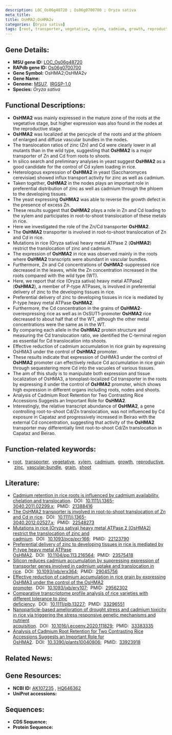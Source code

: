 ```yaml
---
description: LOC_Os06g48720 ; Os06g0700700 ; Oryza sativa
meta_title:
title: OsHMA2;OsHMA2v
categories: [Oryza sativa]
tags: [root, transporter, vegetative, xylem, cadmium, growth, reproductive, zinc, vascular bundle, grain, shoot]
---
```


## Gene Details:
- **MSU gene ID:** [LOC_Os06g48720](http://rice.uga.edu/cgi-bin/ORF_infopage.cgi?orf=LOC_Os06g48720)  
- **RAPdb gene ID:** [Os06g0700700](https://rapdb.dna.affrc.go.jp/locus/?name=Os06g0700700)  
- **Gene Symbol:** OsHMA2;OsHMA2v
- **Gene Name:**
- **Genome:**  [MSU7](http://rice.uga.edu/),&nbsp;&nbsp;[IRGSP-1.0](https://rapdb.dna.affrc.go.jp/download/irgsp1.html)
- **Species:** *Oryza sativa*

## Functional Descriptions:
   - **OsHMA2** was mainly expressed in the mature zone of the roots at the vegetative stage, but higher expression was also found in the nodes at the reproductive stage.
   - **OsHMA2** was localized at the pericycle of the roots and at the phloem of enlarged and diffuse vascular bundles in the nodes.
   - The translocation ratios of zinc (Zn) and Cd were clearly lower in all mutants than in the wild type, suggesting that **OsHMA2** is a major transporter of Zn and Cd from roots to shoots.
   - In silico search and preliminary analyses in yeast suggest **OsHMA2** as a good candidate for the control of Cd xylem loading in rice.
   - Heterologous expression of **OsHMA2** in yeast (Saccharomyces cerevisiae) showed influx transport activity for zinc as well as cadmium.
   - Taken together, **OsHMA2** in the nodes plays an important role in preferential distribution of zinc as well as cadmium through the phloem to the developing tissues.
   - The yeast expressing **OsHMA2** was able to reverse the growth defect in the presence of excess Zn.
   - These results suggest that **OsHMA2** plays a role in Zn and Cd loading to the xylem and participates in root-to-shoot translocation of these metals in rice.
   - Here we investigated the role of the Zn/Cd transporter **OsHMA2**.
   - The **OsHMA2** transporter is involved in root-to-shoot translocation of Zn and Cd in rice.
   - Mutations in rice (Oryza sativa) heavy metal ATPase 2 (**OsHMA2**) restrict the translocation of zinc and cadmium.
   - The expression of **OsHMA2** in rice was observed mainly in the roots where **OsHMA2** transcripts were abundant in vascular bundles.
   - Furthermore, Zn and Cd concentrations of **OsHMA2**-suppressed rice decreased in the leaves, while the Zn concentration increased in the roots compared with the wild type (WT).
   - Here, we report that rice (Oryza sativa) heavy metal ATPase2 (**OsHMA2**), a member of P-type ATPases, is involved in preferential delivery of zinc to the developing tissues in rice.
   - Preferential delivery of zinc to developing tissues in rice is mediated by P-type heavy metal ATPase **OsHMA2**.
   - Furthermore, the Cd concentration in the grains of **OsHMA2**-overexpressing rice as well as in OsSUT1-promoter **OsHMA2** rice decreased to about half that of the WT, although the other metal concentrations were the same as in the WT.
   - By comparing each allele in the **OsHMA2** protein structure and measuring the Cd translocation ratio, we identified the C-terminal region as essential for Cd translocation into shoots.
   - Effective reduction of cadmium accumulation in rice grain by expressing OsHMA3 under the control of **OsHMA2** promoter.
   - These results indicate that expression of OsHMA3 under the control of **OsHMA2** promoter can effectively reduce Cd accumulation in rice grain through sequestering more Cd into the vacuoles of various tissues.
   - The aim of this study is to manipulate both expression and tissue localization of OsHMA3, a tonoplast-localized Cd transporter in the roots by expressing it under the control of **OsHMA2** promoter, which shows high expression in different organs including roots, nodes and shoots.
   - Analysis of Cadmium Root Retention for Two Contrasting Rice Accessions Suggests an Important Role for **OsHMA2**.
   - Interestingly, the relative transcript abundance of **OsHMA2**, a gene controlling root-to-shoot Cd/Zn translocation, was not influenced by Cd exposure in Capataz and progressively increased in Beirao with the external Cd concentration, suggesting that activity of the **OsHMA2** transporter may differentially limit root-to-shoot Cd/Zn translocation in Capataz and Beirao.

## Function-related keywords:
   - [root](/tags/root/),&nbsp;&nbsp;[transporter](/tags/transporter/),&nbsp;&nbsp;[vegetative](/tags/vegetative/),&nbsp;&nbsp;[xylem](/tags/xylem/),&nbsp;&nbsp;[cadmium](/tags/cadmium/),&nbsp;&nbsp;[growth](/tags/growth/),&nbsp;&nbsp;[reproductive](/tags/reproductive/),&nbsp;&nbsp;[zinc](/tags/zinc/),&nbsp;&nbsp;[vascular-bundle](/tags/vascular-bundle/),&nbsp;&nbsp;[grain](/tags/grain/),&nbsp;&nbsp;[shoot](/tags/shoot/)

## Literature:
   - [Cadmium retention in rice roots is influenced by cadmium availability, chelation and translocation](https://www.doi.org/10.1111/j.1365-3040.2011.02299.x).&nbsp;&nbsp;DOI:&nbsp;&nbsp;[10.1111/j.1365-3040.2011.02299.x](https://www.doi.org/10.1111/j.1365-3040.2011.02299.x);&nbsp;&nbsp;PMID:&nbsp;&nbsp;[21388416](https://pubmed.ncbi.nlm.nih.gov/21388416/)
   - [The OsHMA2 transporter is involved in root-to-shoot translocation of Zn and Cd in rice](https://www.doi.org/10.1111/j.1365-3040.2012.02527.x).&nbsp;&nbsp;DOI:&nbsp;&nbsp;[10.1111/j.1365-3040.2012.02527.x](https://www.doi.org/10.1111/j.1365-3040.2012.02527.x);&nbsp;&nbsp;PMID:&nbsp;&nbsp;[22548273](https://pubmed.ncbi.nlm.nih.gov/22548273/)
   - [Mutations in rice (Oryza sativa) heavy metal ATPase 2 (OsHMA2) restrict the translocation of zinc and cadmium](https://www.doi.org/10.1093/pcp/pcr166).&nbsp;&nbsp;DOI:&nbsp;&nbsp;[10.1093/pcp/pcr166](https://www.doi.org/10.1093/pcp/pcr166);&nbsp;&nbsp;PMID:&nbsp;&nbsp;[22123790](https://pubmed.ncbi.nlm.nih.gov/22123790/)
   - [Preferential delivery of zinc to developing tissues in rice is mediated by P-type heavy metal ATPase OsHMA2](https://www.doi.org/10.1104/pp.113.216564).&nbsp;&nbsp;DOI:&nbsp;&nbsp;[10.1104/pp.113.216564](https://www.doi.org/10.1104/pp.113.216564);&nbsp;&nbsp;PMID:&nbsp;&nbsp;[23575418](https://pubmed.ncbi.nlm.nih.gov/23575418/)
   - [Silicon reduces cadmium accumulation by suppressing expression of transporter genes involved in cadmium uptake and translocation in rice](https://www.doi.org/10.1093/jxb/erx364).&nbsp;&nbsp;DOI:&nbsp;&nbsp;[10.1093/jxb/erx364](https://www.doi.org/10.1093/jxb/erx364);&nbsp;&nbsp;PMID:&nbsp;&nbsp;[29045756](https://pubmed.ncbi.nlm.nih.gov/29045756/)
   - [Effective reduction of cadmium accumulation in rice grain by expressing OsHMA3 under the control of the OsHMA2 promoter](https://www.doi.org/10.1093/jxb/ery107).&nbsp;&nbsp;DOI:&nbsp;&nbsp;[10.1093/jxb/ery107](https://www.doi.org/10.1093/jxb/ery107);&nbsp;&nbsp;PMID:&nbsp;&nbsp;[29562302](https://pubmed.ncbi.nlm.nih.gov/29562302/)
   - [Comparative transcriptome profile analysis of rice varieties with different tolerance to zinc deficiency](https://www.doi.org/10.1111/plb.13227).&nbsp;&nbsp;DOI:&nbsp;&nbsp;[10.1111/plb.13227](https://www.doi.org/10.1111/plb.13227);&nbsp;&nbsp;PMID:&nbsp;&nbsp;[33296551](https://pubmed.ncbi.nlm.nih.gov/33296551/)
   - [Nanoparticle-based amelioration of drought stress and cadmium toxicity in rice via triggering the stress responsive genetic mechanisms and nutrient acquisition](https://www.doi.org/10.1016/j.ecoenv.2020.111829).&nbsp;&nbsp;DOI:&nbsp;&nbsp;[10.1016/j.ecoenv.2020.111829](https://www.doi.org/10.1016/j.ecoenv.2020.111829);&nbsp;&nbsp;PMID:&nbsp;&nbsp;[33383335](https://pubmed.ncbi.nlm.nih.gov/33383335/)
   - [Analysis of Cadmium Root Retention for Two Contrasting Rice Accessions Suggests an Important Role for OsHMA2](https://www.doi.org/10.3390/plants10040806).&nbsp;&nbsp;DOI:&nbsp;&nbsp;[10.3390/plants10040806](https://www.doi.org/10.3390/plants10040806);&nbsp;&nbsp;PMID:&nbsp;&nbsp;[33923918](https://pubmed.ncbi.nlm.nih.gov/33923918/)

## Related News:

## Gene Resources:
- **NCBI ID:**  [AK107235](http://www.ncbi.nlm.nih.gov/nuccore/AK107235)&nbsp;,&nbsp;[HQ646362](http://www.ncbi.nlm.nih.gov/nuccore/HQ646362)
- **UniProt accessions:** [](https://www.uniprot.org/uniprotkb//entry)

## Sequences:
- **CDS Sequence:**
- **Protein Sequence:**
